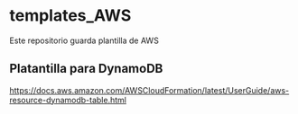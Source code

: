 # templates_AWS
Este repositorio guarda plantilla de AWS

## Platantilla para DynamoDB

https://docs.aws.amazon.com/AWSCloudFormation/latest/UserGuide/aws-resource-dynamodb-table.html
